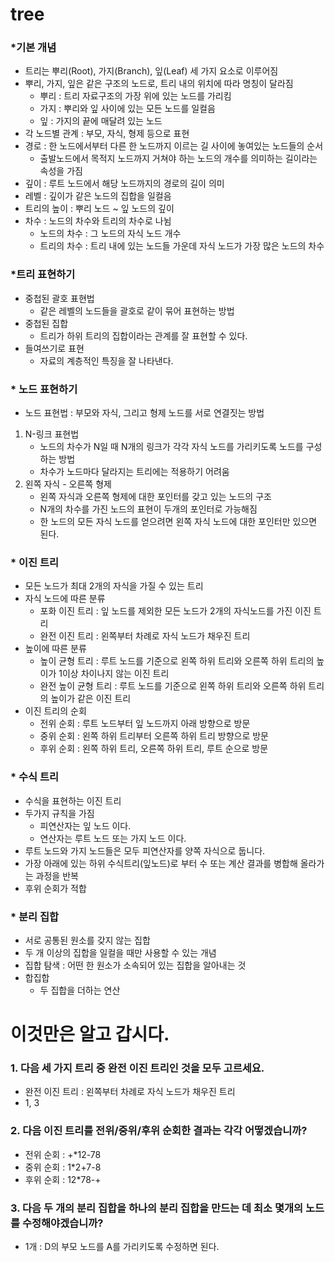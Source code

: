 # tree
### *기본 개념
* 트리는 뿌리(Root), 가지(Branch), 잎(Leaf) 세 가지 요소로 이루어짐
* 뿌리, 가지, 잎은 같은 구조의 노드로, 트리 내의 위치에 따라 명칭이 달라짐
  - 뿌리 : 트리 자료구조의 가장 위에 있는 노드를 가리킴
  - 가지 : 뿌리와 잎 사이에 있는 모든 노드를 일컬음
  - 잎 : 가지의 끝에 매달려 있는 노드
* 각 노드별 관계 : 부모, 자식, 형제 등으로 표현
* 경로 : 한 노드에서부터 다른 한 노드까지 이르는 길 사이에 놓여있는 노드들의 순서
  - 출발노드에서 목적지 노드까지 거쳐야 하는 노드의 개수를 의미하는 길이라는 속성을 가짐
* 깊이 : 루트 노드에서 해당 노드까지의 경로의 길이 의미
* 레벨 : 깊이가 같은 노드의 집합을 일컬음
* 트리의 높이 : 뿌리 노드 ~ 잎 노드의 깊이
* 차수 : 노드의 차수와 트리의 차수로 나뉨
  - 노드의 차수 : 그 노드의 자식 노드 개수
  - 트리의 차수 : 트리 내에 있는 노드들 가운데 자식 노드가 가장 많은 노드의 차수

### *트리 표현하기
* 중첩된 괄호 표현법
  - 같은 레벨의 노드들을 괄호로 같이 묶어  표현하는 방법
* 중첩된 집합 
  - 트리가 하위 트리의 집합이라는 관계를 잘 표현할 수 있다.
* 들여쓰기로 표현
  - 자료의 계층적인 특징을 잘 나타낸다.

### * 노드 표현하기
* 노드 표현법 : 부모와 자식, 그리고 형제 노드를 서로 연결짓는 방법
1) N-링크 표현법
   - 노드의 차수가 N일 때 N개의 링크가 각각 자식 노드를 가리키도록 노드를 구성하는 방법
   - 차수가 노드마다 달라지는 트리에는 적용하기 어려움
2) 왼쪽 자식 - 오른쪽 형제
   - 왼쪽 자식과 오른쪽 형제에 대한 포인터를 갖고 있는 노드의 구조
   - N개의 차수를 가진 노드의 표현이 두개의 포인터로 가능해짐
   - 한 노드의 모든 자식 노드를 얻으려면 왼쪽 자식 노드에 대한 포인터만 있으면 된다.

### * 이진 트리
* 모든 노드가 최대 2개의 자식을 가질 수 있는 트리
* 자식 노드에 따른 분류
  - 포화 이진 트리 : 잎 노드를 제외한 모든 노드가 2개의 자식노드를 가진 이진 트리
  - 완전 이진 트리 : 왼쪽부터 차례로 자식 노드가 채우진 트리
* 높이에 따른 분류 
  - 높이 균형 트리 : 루트 노드를 기준으로 왼쪽 하위 트리와 오른쪽 하위 트리의 높이가 1이상 차이나지 않는 이진 트리
  - 완전 높이 균형 트리 : 루트 노드를 기준으로 왼쪽 하위 트리와 오른쪽 하위 트리의 높이가 같은 이진 트리
* 이진 트리의 순회
  - 전위 순회 : 루트 노드부터 잎 노드까지 아래 방향으로 방문
  - 중위 순회 : 왼쪽 하위 트리부터 오른쪽 하위 트리 방향으로 방문
  - 후위 순회 : 왼쪽 하위 트리, 오른쪽 하위 트리, 루트 순으로 방문

### * 수식 트리
* 수식을 표현하는 이진 트리
* 두가지 규칙을 가짐 
  - 피연산자는 잎 노드 이다.
  - 연산자는 루트 노드 또는 가지 노드 이다.
* 루트 노드와 가지 노드들은 모두 피연산자를 양쪽 자식으로 둡니다.
* 가장 아래에 있는 하위 수식트리(잎노드)로 부터 수 또는 계산 결과를 병합해 올라가는 과정을 반복
* 후위 순회가 적합

### * 분리 집합
* 서로 공통된 원소를 갖지 않는 집합
* 두 개 이상의 집합을 일컬을 때만 사용할 수 있는 개념
* 집합 탐색 : 어떤 한 원소가 소속되어 있는 집합을 알아내는 것
* 합집합
  - 두 집합을 더하는 연산

# 이것만은 알고 갑시다.
### 1. 다음 세 가지 트리 중 완전 이진 트리인 것을 모두 고르세요.
* 완전 이진 트리 : 왼쪽부터 차례로 자식 노드가 채우진 트리 
* 1, 3

### 2. 다음 이진 트리를 전위/중위/후위 순회한 결과는 각각 어떻겠습니까?
* 전위 순회 : +*12-78
* 중위 순회 : 1*2+7-8
* 후위 순회 : 12*78-+

### 3. 다음 두 개의 분리 집합을 하나의 분리 집합을 만드는 데 최소 몇개의 노드를 수정해야겠습니까?
* 1개 : D의 부모 노드를 A를 가리키도록 수정하면 된다.